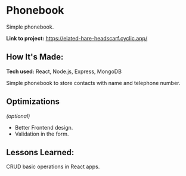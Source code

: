 # Phonebook
Simple phonebook.

**Link to project:** https://elated-hare-headscarf.cyclic.app/

## How It's Made:

**Tech used:** React, Node.js, Express, MongoDB

Simple phonebook to store contacts with name and telephone number.


## Optimizations
*(optional)*
- Better Frontend design.
- Validation in the form.

## Lessons Learned:

CRUD basic operations in React apps.



